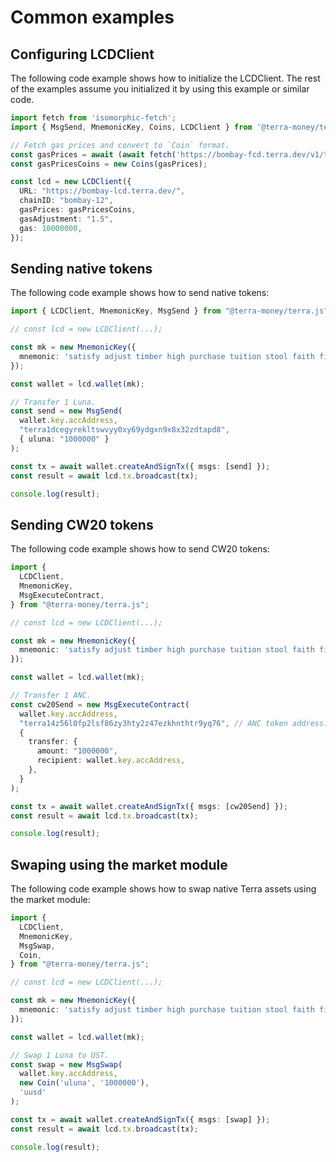 # Common examples

## Configuring LCDClient

The following code example shows how to initialize the LCDClient. The rest of the examples assume you initialized it by using this example or similar code.

```ts
import fetch from 'isomorphic-fetch';
import { MsgSend, MnemonicKey, Coins, LCDClient } from '@terra-money/terra.js';

// Fetch gas prices and convert to `Coin` format.
const gasPrices = await (await fetch('https://bombay-fcd.terra.dev/v1/txs/gas_prices')).json();
const gasPricesCoins = new Coins(gasPrices);

const lcd = new LCDClient({
  URL: "https://bombay-lcd.terra.dev/",
  chainID: "bombay-12",
  gasPrices: gasPricesCoins,
  gasAdjustment: "1.5",
  gas: 10000000,
});
```

## Sending native tokens

The following code example shows how to send native tokens:

```ts
import { LCDClient, MnemonicKey, MsgSend } from "@terra-money/terra.js";

// const lcd = new LCDClient(...);

const mk = new MnemonicKey({
  mnemonic: 'satisfy adjust timber high purchase tuition stool faith fine install that you unaware feed domain license impose boss human eager hat rent enjoy dawn',
});

const wallet = lcd.wallet(mk);

// Transfer 1 Luna.
const send = new MsgSend(
  wallet.key.accAddress,
  "terra1dcegyrekltswvyy0xy69ydgxn9x8x32zdtapd8",
  { uluna: "1000000" }
);

const tx = await wallet.createAndSignTx({ msgs: [send] });
const result = await lcd.tx.broadcast(tx);

console.log(result);
```

## Sending CW20 tokens

The following code example shows how to send CW20 tokens:

```ts
import {
  LCDClient,
  MnemonicKey,
  MsgExecuteContract,
} from "@terra-money/terra.js";

// const lcd = new LCDClient(...);

const mk = new MnemonicKey({
  mnemonic: 'satisfy adjust timber high purchase tuition stool faith fine install that you unaware feed domain license impose boss human eager hat rent enjoy dawn',
});

const wallet = lcd.wallet(mk);

// Transfer 1 ANC.
const cw20Send = new MsgExecuteContract(
  wallet.key.accAddress,
  "terra14z56l0fp2lsf86zy3hty2z47ezkhnthtr9yq76", // ANC token address.
  {
    transfer: {
      amount: "1000000",
      recipient: wallet.key.accAddress,
    },
  }
);

const tx = await wallet.createAndSignTx({ msgs: [cw20Send] });
const result = await lcd.tx.broadcast(tx);

console.log(result);
```

## Swaping using the market module

The following code example shows how to swap native Terra assets using the market module: 

```ts
import {
  LCDClient,
  MnemonicKey,
  MsgSwap,
  Coin,
} from "@terra-money/terra.js";

// const lcd = new LCDClient(...);

const mk = new MnemonicKey({
  mnemonic: 'satisfy adjust timber high purchase tuition stool faith fine install that you unaware feed domain license impose boss human eager hat rent enjoy dawn',
});

const wallet = lcd.wallet(mk);

// Swap 1 Luna to UST.
const swap = new MsgSwap(
  wallet.key.accAddress,
  new Coin('uluna', '1000000'),
  'uusd'
);

const tx = await wallet.createAndSignTx({ msgs: [swap] });
const result = await lcd.tx.broadcast(tx);

console.log(result);
```
